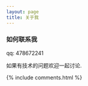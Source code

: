 ```yaml
---
layout: page
title: 关于我 
---
```


<h3> 如何联系我 </h3>  

qq: 478672241   
<p> 
    如果有技术的问题欢迎一起讨论.
<p> 


{% include comments.html %}

